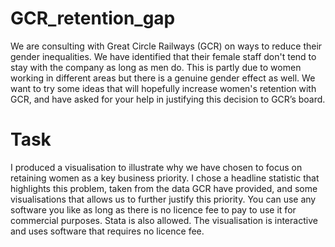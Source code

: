 # GCR_retention_gap

We are consulting with Great Circle Railways (GCR) on ways to reduce their gender inequalities. We have identified that their female staff don't tend to stay with the company as long as men do. This is partly due to women working in different areas but there is a genuine gender effect as well. We want to try some ideas that will hopefully increase women's retention with GCR, and have asked for your help in justifying this decision to GCR’s board.

# Task
I produced a visualisation to illustrate why we have chosen to focus on retaining women as a key business priority.
I chose a headline statistic that highlights this problem, taken from the data GCR have provided, and some visualisations that allows us to further justify this priority.
You can use any software you like as long as there is no licence fee to pay to use it for commercial purposes. Stata is also allowed. The visualisation is interactive and uses software that requires no licence fee.
